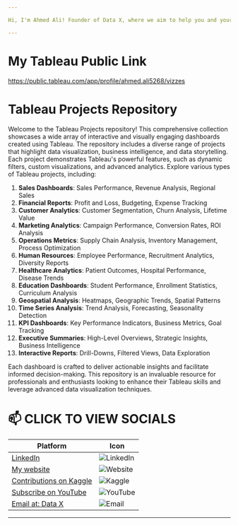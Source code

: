 ```yaml
---

Hi, I'm Ahmed Ali! Founder of Data X, where we aim to help you and your business with data science, data analysis, machine learning, and AI solutions. Please don’t forget to follow me for more projects like this.

---
```


# My Tableau Public Link
https://public.tableau.com/app/profile/ahmed.ali5268/vizzes
# Tableau Projects Repository
Welcome to the Tableau Projects repository! This comprehensive collection showcases a wide array of interactive and visually engaging dashboards created using Tableau. The repository includes a diverse range of projects that highlight data visualization, business intelligence, and data storytelling. Each project demonstrates Tableau's powerful features, such as dynamic filters, custom visualizations, and advanced analytics. Explore various types of Tableau projects, including:

1. **Sales Dashboards**: Sales Performance, Revenue Analysis, Regional Sales
2. **Financial Reports**: Profit and Loss, Budgeting, Expense Tracking
3. **Customer Analytics**: Customer Segmentation, Churn Analysis, Lifetime Value
4. **Marketing Analytics**: Campaign Performance, Conversion Rates, ROI Analysis
5. **Operations Metrics**: Supply Chain Analysis, Inventory Management, Process Optimization
6. **Human Resources**: Employee Performance, Recruitment Analytics, Diversity Reports
7. **Healthcare Analytics**: Patient Outcomes, Hospital Performance, Disease Trends
8. **Education Dashboards**: Student Performance, Enrollment Statistics, Curriculum Analysis
9. **Geospatial Analysis**: Heatmaps, Geographic Trends, Spatial Patterns
10. **Time Series Analysis**: Trend Analysis, Forecasting, Seasonality Detection
11. **KPI Dashboards**: Key Performance Indicators, Business Metrics, Goal Tracking
12. **Executive Summaries**: High-Level Overviews, Strategic Insights, Business Intelligence
13. **Interactive Reports**: Drill-Downs, Filtered Views, Data Exploration

Each dashboard is crafted to deliver actionable insights and facilitate informed decision-making. This repository is an invaluable resource for professionals and enthusiasts looking to enhance their Tableau skills and leverage advanced data visualization techniques.

# 📫 CLICK TO VIEW SOCIALS

| Platform                                   | Icon                                                                                 |
|--------------------------------------------|--------------------------------------------------------------------------------------|
| [LinkedIn](https://www.linkedin.com/in/rajaahmedalikhan)   | ![LinkedIn](https://img.shields.io/badge/-LinkedIn-0077B5?logo=linkedin&logoColor=white)   |
| [My website](https://dataxofficial.com)         | ![Website](https://img.shields.io/badge/-Website-FF6600?logo=web&logoColor=white)         |
| [Contributions on Kaggle](https://www.kaggle.com/datascientist97) | ![Kaggle](https://img.shields.io/badge/-Kaggle-20BEFF?logo=kaggle&logoColor=white)      |
| [Subscribe on YouTube](https://www.youtube.com/@datax_official) | ![YouTube](https://img.shields.io/badge/-YouTube-FF0000?logo=youtube&logoColor=white) |
| [Email at: Data X](mailto:datascientist097@gmail.com)     | ![Email](https://img.shields.io/badge/-Email-D14836?logo=gmail&logoColor=white)          |

---
